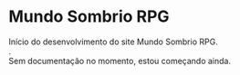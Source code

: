 <h1>Mundo Sombrio RPG</h1>
Início do desenvolvimento do site Mundo Sombrio RPG.
<br>.
<br>Sem documentação no momento, estou começando ainda.
